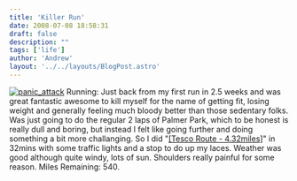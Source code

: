 ```yaml
---
title: 'Killer Run'
date: 2008-07-08 18:58:31
draft: false
description: ""
tags: ['life']
author: 'Andrew'
layout: '../../layouts/BlogPost.astro'
---
```


[![](/shared/2008/07/panic_attack-225x3001.jpg "panic_attack")](/shared/2008/07/panic_attack.jpg) Running: Just back from my first run in 2.5 weeks and was great fantastic awesome to kill myself for the name of getting fit, losing weight and generally feeling much bloody better than those sedentary folks. Was just going to do the regular 2 laps of Palmer Park, which to be honest is really dull and boring, but instead I felt like going further and doing something a bit more challanging. So I did "[\[Tesco Route - 4.32miles\]](http://www.gmap-pedometer.com/?r=2059717 )" in 32mins with some traffic lights and a stop to do up my laces. Weather was good although quite windy, lots of sun. Shoulders really painful for some reason. Miles Remaining: 540.
